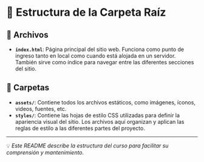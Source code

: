 # 🌱 Estructura de la Carpeta Raíz  

## 📄 Archivos  
- **`index.html`**: Página principal del sitio web. Funciona como punto de ingreso tanto en local como cuando está alojada en un servidor. También sirve como índice para navegar entre las diferentes secciones del sitio.  

## 📂 Carpetas  
- **`assets/`**: Contiene todos los archivos estáticos, como imágenes, íconos, videos, fuentes, etc.  
- **`styles/`**: Contiene las hojas de estilo CSS utilizadas para definir la apariencia visual del sitio. Los archivos aquí organizan y aplican las reglas de estilo a las diferentes partes del proyecto.  

---

💡 *Este README describe la estructura del curso para facilitar su comprensión y mantenimiento.*  
